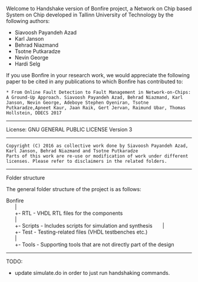 Welcome to Handshake version of Bonfire project, a Network on Chip based System on Chip developed in Tallinn University of Technology by the following authors: 

  * Siavoosh Payandeh Azad
  * Karl Janson
  * Behrad Niazmand
  * Tsotne Putkaradze
  * Nevin George 
  * Hardi Selg
 
If you use Bonfire in your research work, we would appreciate the following paper to be cited in any publications to which Bonfire has contributed to:

	* From Online Fault Detection to Fault Management in Network-on-Chips: A Ground-Up Approach. Siavoosh Payandeh Azad, Behrad Niazmand, Karl Janson, Nevin George, Adeboye Stephen Oyeniran, Tsotne Putkaradze,Apneet Kaur, Jaan Raik, Gert Jervan, Raimund Ubar, Thomas Hollstein, DDECS 2017

----------

License:  	GNU GENERAL PUBLIC LICENSE Version 3

----------------------------------------------------------------------------------------------------------------------------
	Copyright (C) 2016 as collective work done by Siavoosh Payandeh Azad, Karl Janson, Behrad Niazmand and Tsotne Putkaradze
	Parts of this work are re-use or modification of work under different licenses. Please refer to disclaimers in the related folders.
----------------------------------------------------------------------------------------------------------------------------

Folder structure

The general folder structure of the project is as follows:

Bonfire  
&nbsp; &nbsp; &nbsp; |  
&nbsp; &nbsp; &nbsp; +- RTL - VHDL RTL files for the components  
&nbsp; &nbsp; &nbsp; |  
&nbsp; &nbsp; &nbsp; +- Scripts - Includes scripts for simulation and synthesis 
&nbsp; &nbsp; &nbsp; |  
&nbsp; &nbsp; &nbsp; +- Test - Testing-related files (VHDL testbenches etc.)  
&nbsp; &nbsp; &nbsp; |  
&nbsp; &nbsp; &nbsp; +- Tools - Supporting tools that are not directly part of the design 


----------
TODO: 
   * update simulate.do in order to just run handshaking commands.